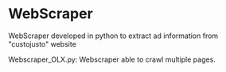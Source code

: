 # WebScraper
WebScraper developed in python to extract ad information from "custojusto" website

Webscraper_OLX.py: Webscraper able to crawl multiple pages.
